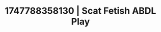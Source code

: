 ---
categories:
- Retro fantasy play
- Footjob
- Queer kinks
- Soft bondage
- Sensual choreography
image: /assets/images/1747788358130.jpg
layout: post
seo:
  description: Featured content with sensual Scat Fetish, ABDL Play. HD images available.
  keywords: Scat Fetish, ABDL Play
  og_image: /assets/images/1747788358130.jpg
  schema_type: VisualArtwork
tags:
- ABDL Play
- '#1747788358130'
- Scat Fetish
title: 1747788358130 | Scat Fetish ABDL Play
---